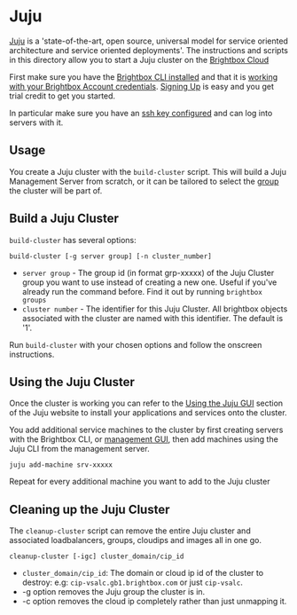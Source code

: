 # Juju 

[Juju](https://jujucharms.com/docs/stable/about-juju) is a
'state-of-the-art, open source, universal model for service oriented
architecture and service oriented deployments'.  The instructions and
scripts in this directory allow you to start a Juju cluster on the
[Brightbox Cloud](https://www.brightbox.com)

First make sure you have the [Brightbox CLI
installed](https://www.brightbox.com/docs/guides/cli/installation/)
and that it is [working with your Brightbox Account credentials](https://www.brightbox.com/docs/guides/cli/getting-started/). [Signing
Up](https://manage.brightbox.com/signup) is easy and you get trial credit
to get you started.

In particular make sure you have an [ssh key configured](https://www.brightbox.com/docs/guides/manager/ssh-keys/) and can log into servers with it. 

## Usage

You create a Juju cluster with the `build-cluster` script. This will build a Juju Management Server from scratch, or it can be tailored to select the
[group](https://www.brightbox.com/docs/guides/cli/server-groups/) the
cluster will be part of.

## Build a Juju Cluster

`build-cluster` has several options:

```
build-cluster [-g server group] [-n cluster_number] 
```
* `server group` - The group id (in format grp-xxxxx) of the Juju Cluster
group you want to use instead of creating a new one. Useful if you've
already run the command before. Find it out by running `brightbox groups`
* `cluster number` - The identifier for this Juju Cluster. All brightbox
objects associated with the cluster are named with this identifier. The default is '1'. 

Run `build-cluster` with your chosen options and follow the onscreen
instructions.

## Using the Juju Cluster

Once the cluster is working you can refer to the [Using
the Juju GUI](https://jujucharms.com/docs/stable/howto-gui-management#using-the-gui) section of the Juju website to install
your applications and services onto the cluster.

You add additional service machines to the cluster by
first creating servers with the Brightbox CLI, or [management
GUI](http://manage.brightbox.com), then add machines using the Juju CLI
from the management server.

```
juju add-machine srv-xxxxx
```

Repeat for every additional machine you want to add to the Juju cluster

## Cleaning up the Juju Cluster

The `cleanup-cluster` script can remove the entire Juju cluster and associated loadbalancers, groups, cloudips and images all in one go.

```
cleanup-cluster [-igc] cluster_domain/cip_id
```

* `cluster_domain/cip_id`: The domain or cloud ip id of the cluster to destroy: e.g: `cip-vsalc.gb1.brightbox.com` or just `cip-vsalc`.
* -g option removes the Juju group the cluster is in. 
* -c option removes the cloud ip completely rather than just unmapping it. 
